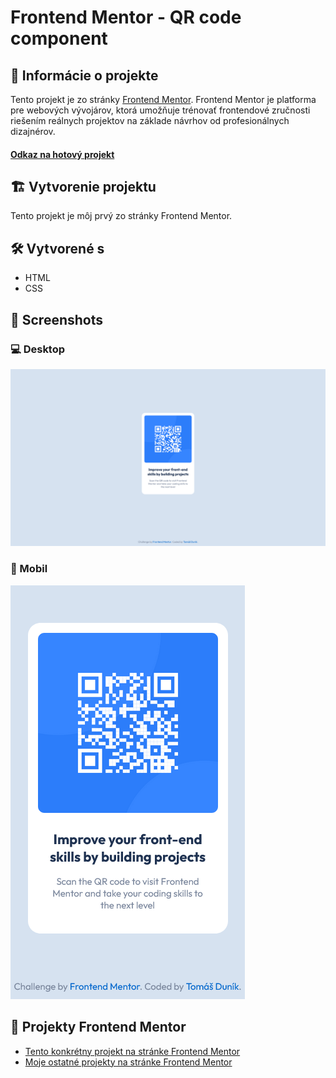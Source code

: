 # Frontend Mentor - QR code component

## 📝 Informácie o projekte

Tento projekt je zo stránky [Frontend Mentor](https://www.frontendmentor.io/challenges/qr-code-component-iux_sIO_H). Frontend Mentor je platforma pre webových vývojárov, ktorá umožňuje trénovať frontendové zručnosti riešením reálnych projektov na základe návrhov od profesionálnych dizajnérov.

#### [Odkaz na hotový projekt](https://tomasdunik.github.io/frontend_mentor-QR_code_component/)

## 🏗️ Vytvorenie projektu

Tento projekt je môj prvý zo stránky Frontend Mentor.
<br/>

## 🛠️ Vytvorené s

- HTML
- CSS

## 📸 Screenshots

### 💻 Desktop

![](./images/frontend_mentor-qr_code_component_desktop.png)

### 📱 Mobil

![](./images/frontend_mentor-qr_code_component_mobile.png)

## 🔗 Projekty Frontend Mentor

- [Tento konkrétny projekt na stránke Frontend Mentor](https://www.frontendmentor.io/solutions/frontendmentor-qr-code-component-nwQg_cSxUn)
- [Moje ostatné projekty na stránke Frontend Mentor](https://www.frontendmentor.io/profile/tomasdunik)
